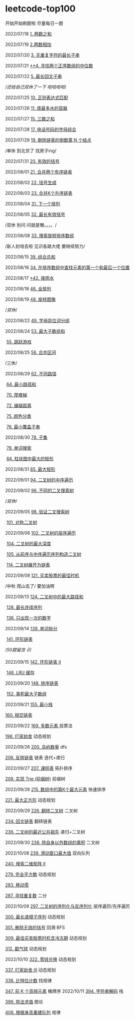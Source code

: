 # leetcode-top100
开始开始刷题啦 尽量每日一题 

2022/07/18  [1. 两数之和](https://github.com/sissi144/leetcode-top100/blob/main/1.js)

2022/07/19  [2.两数相加 ](https://github.com/sissi144/leetcode-top100/blob/main/2.js)

2022/07/20  [3. 无重复字符的最长子串](https://github.com/sissi144/leetcode-top100/blob/main/3.js)

2022/07/21 [**4. 寻找两个正序数组的中位数](https://github.com/sissi144/leetcode-top100/blob/main/4.js)

2022/07/22 [5. 最长回文子串](https://github.com/sissi144/leetcode-top100/blob/main/5.js)

/*还给自己双休了一下 哈哈哈哈*/

2022/07/25 [10. 正则表达式匹配](https://github.com/sissi144/leetcode-top100/blob/main/10.js)

2022/07/26 [11. 盛最多水的容器](https://github.com/sissi144/leetcode-top100/blob/main/11.js)

2022/07/27 [15. 三数之和](https://github.com/sissi144/leetcode-top100/blob/main/15.js)

2022/07/28 [17. 电话号码的字母组合](https://github.com/sissi144/leetcode-top100/blob/main/17.js)

2022/07/29 [19. 删除链表的倒数第 N 个结点](https://github.com/sissi144/leetcode-top100/blob/main/19.js)

/单休 到北京了 找房子ing/

2022/07/31 [20. 有效的括号](https://github.com/sissi144/leetcode-top100/blob/main/20.js)

2022/08/01 [21. 合并两个有序链表](https://github.com/sissi144/leetcode-top100/blob/main/21.js)

2022/08/02 [22. 括号生成](https://github.com/sissi144/leetcode-top100/blob/main/22.js)

2022/08/03 [23. 合并K个升序链表](https://github.com/sissi144/leetcode-top100/blob/main/23.js)

2022/08/04 [31. 下一个排列](https://github.com/sissi144/leetcode-top100/blob/main/31.js)

2022/08/05 [32. 最长有效括号](https://github.com/sissi144/leetcode-top100/blob/main/32.js)

/双休 别问 问就是懒。。。。/

2022/08/08 [33. 搜索旋转排序数组](https://github.com/sissi144/leetcode-top100/blob/main/33.js)

/新人封培去啦 见识各路大佬 要继续努力/

2022/08/15 [39. 组合总和](https://github.com/sissi144/leetcode-top100/blob/main/39.js)

2022/08/16 [34. 在排序数组中查找元素的第一个和最后一个位置](https://github.com/sissi144/leetcode-top100/blob/main/34.js)

2022/08/17 [*42. 接雨水](https://github.com/sissi144/leetcode-top100/blob/main/42.js)

2022/08/18 [46. 全排列](https://github.com/sissi144/leetcode-top100/blob/main/46.js)

2022/08/19 [48. 旋转图像](https://github.com/sissi144/leetcode-top100/blob/main/48.js)

/*双休*/

2022/08/22 [49. 字母异位词分组](https://github.com/sissi144/leetcode-top100/blob/main/49.js)

2022/08/24 [53. 最大子数组和](https://github.com/sissi144/leetcode-top100/blob/main/53.js)

​					  [55. 跳跃游戏](https://github.com/sissi144/leetcode-top100/blob/main/55.js)

2022/08/25 [56. 合并区间](https://github.com/sissi144/leetcode-top100/blob/main/56.js)

/三休/

2022/08/29 [62. 不同路径](https://github.com/sissi144/leetcode-top100/blob/main/62.js)

​					  [64. 最小路径和](https://github.com/sissi144/leetcode-top100/blob/main/64.js)

​					  [70. 爬楼梯](https://github.com/sissi144/leetcode-top100/blob/main/70.js)

​					  [72. 编辑距离](https://github.com/sissi144/leetcode-top100/blob/main/72.js)

​					  [75. 颜色分类](https://github.com/sissi144/leetcode-top100/blob/main/75.js)

​					  [76. 最小覆盖子串](https://github.com/sissi144/leetcode-top100/blob/main/76.js)

2022/08/30  [78. 子集](https://github.com/sissi144/leetcode-top100/blob/main/78.js)

​					  [79. 单词搜索](https://github.com/sissi144/leetcode-top100/blob/main/79.js)

​					  [84. 柱状图中最大的矩形](https://github.com/sissi144/leetcode-top100/blob/main/84.js)

2022/08/31 [85. 最大矩形](https://github.com/sissi144/leetcode-top100/blob/main/85.js)

2022/09/01 [94. 二叉树的中序遍历](https://github.com/sissi144/leetcode-top100/blob/main/94.js)

2022/09/02 [96. 不同的二叉搜索树](https://github.com/sissi144/leetcode-top100/blob/main/96.js)

/*双休*/

2022/09/05 [98. 验证二叉搜索树](https://github.com/sissi144/leetcode-top100/blob/main/98.js)

​					 [101. 对称二叉树](https://github.com/sissi144/leetcode-top100/blob/main/101.js)

2022/09/06 [102. 二叉树的层序遍历](https://github.com/sissi144/leetcode-top100/blob/main/102.js)

​					 [104. 二叉树的最大深度](https://github.com/sissi144/leetcode-top100/blob/main/104.js)

​					[105. 从前序与中序遍历序列构造二叉树](https://github.com/sissi144/leetcode-top100/blob/main/105.js)

​					[114. 二叉树展开为链表](https://github.com/sissi144/leetcode-top100/blob/main/114.js)

2022/09/08 [121. 买卖股票的最佳时机](https://github.com/sissi144/leetcode-top100/blob/main/121.js)

/中秋 爬山去了/ 要加油啊

2022/09/13 [124. 二叉树中的最大路径和](https://github.com/sissi144/leetcode-top100/blob/main/124.js)

​                     [128. 最长连续序列](https://github.com/sissi144/leetcode-top100/blob/main/128.js)

​                      [136. 只出现一次的数字](https://github.com/sissi144/leetcode-top100/blob/main/136.js)

2022/09/14  [139. 单词拆分](https://github.com/sissi144/leetcode-top100/blob/main/139.js)

​						[141. 环形链表](https://github.com/sissi144/leetcode-top100/blob/main/141.js)

/*50题留念 ✌️*/

2022/09/15 [142. 环形链表 II](https://github.com/sissi144/leetcode-top100/blob/main/142.js)

​                      [146. LRU 缓存](https://github.com/sissi144/leetcode-top100/blob/main/146.js)

2022/09/20 [148. 排序链表](https://github.com/sissi144/leetcode-top100/blob/main/148.js)

​                     [152. 乘积最大子数组](https://github.com/sissi144/leetcode-top100/blob/main/152.js)

2022/09/21 [155. 最小栈](https://github.com/sissi144/leetcode-top100/blob/main/155.js)

 [160. 相交链表](https://github.com/sissi144/leetcode-top100/blob/main/160.js)

2022/09/22 [169. 多数元素 ](https://github.com/sissi144/leetcode-top100/blob/main/169.js) 投票法

 [198. 打家劫舍](https://github.com/sissi144/leetcode-top100/blob/main/198.js) 动态规划 

2022/09/26  [200. 岛屿数量](https://github.com/sissi144/leetcode-top100/blob/main/200.js) dfs

 [206. 反转链表](https://github.com/sissi144/leetcode-top100/blob/main/206.js) 链表 迭代+递归

2022/09/27  [207. 课程表](https://github.com/sissi144/leetcode-top100/blob/main/207.js) 拓扑排序 

 [208. 实现 Trie (前缀树)](https://github.com/sissi144/leetcode-top100/blob/main/208.js) 前缀树

2022/09/28  [215. 数组中的第K个最大元素](https://github.com/sissi144/leetcode-top100/blob/main/215.js) 快速排序

 [221. 最大正方形](https://github.com/sissi144/leetcode-top100/blob/main/221.js) 动态规划

 2022/09/29 [226. 翻转二叉树](https://github.com/sissi144/leetcode-top100/blob/main/226.js) 二叉树

 [234. 回文链表](https://github.com/sissi144/leetcode-top100/blob/main/234.js) 翻转链表
 
 [236. 二叉树的最近公共祖先](https://github.com/sissi144/leetcode-top100/blob/main/236.js) 递归+二叉树

 2022/09/30 [238. 除自身以外数组的乘积](https://github.com/sissi144/leetcode-top100/blob/main/238.js) 二叉树

 2022/10/08  [239. 滑动窗口最大值](https://github.com/sissi144/leetcode-top100/blob/main/239.js) 双向队列

 [240. 搜索二维矩阵 II](https://github.com/sissi144/leetcode-top100/blob/main/240.js) 

 [279. 完全平方数](https://github.com/sissi144/leetcode-top100/blob/main/279.js) 动态规划

 [283. 移动零](https://github.com/sissi144/leetcode-top100/blob/main/283.js) 

[287. 寻找重复数](https://github.com/sissi144/leetcode-top100/blob/main/287.js) 二分

 2022/10/09  [297. 二叉树的序列化与反序列化](https://github.com/sissi144/leetcode-top100/blob/main/297.js) 层序遍历/先序遍历

 [300. 最长递增子序列](https://github.com/sissi144/leetcode-top100/blob/main/300.js)  动态规划

 [301. 删除无效的括号](https://github.com/sissi144/leetcode-top100/blob/main/301.js) 回溯 BFS

 [309. 最佳买卖股票时机含冷冻期](https://github.com/sissi144/leetcode-top100/blob/main/309.js)  动态规划

[312. 戳气球](https://github.com/sissi144/leetcode-top100/blob/main/312.js) 动态规划

2022/10/10 [322. 零钱兑换](https://github.com/sissi144/leetcode-top100/blob/main/322.js) 动态规划

 [337. 打家劫舍 III](https://github.com/sissi144/leetcode-top100/blob/main/337.js)  动态规划

 [338. 比特位计数](https://github.com/sissi144/leetcode-top100/blob/main/338.js) 找规律

 [347. 前 K 个高频元素](https://github.com/sissi144/leetcode-top100/blob/main/347.js)  桶牌序
2022/10/11 [394. 字符串解码](https://github.com/sissi144/leetcode-top100/blob/main/394.js) 栈

 [399. 除法求值](https://github.com/sissi144/leetcode-top100/blob/main/399.js)  图论

 [406. 根据身高重建队列](https://github.com/sissi144/leetcode-top100/blob/main/406.js) 规律

